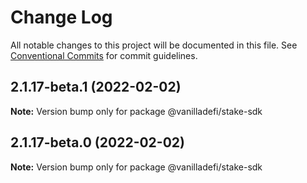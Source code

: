 # Change Log

All notable changes to this project will be documented in this file.
See [Conventional Commits](https://conventionalcommits.org) for commit guidelines.

## 2.1.17-beta.1 (2022-02-02)

**Note:** Version bump only for package @vanilladefi/stake-sdk





## 2.1.17-beta.0 (2022-02-02)

**Note:** Version bump only for package @vanilladefi/stake-sdk
